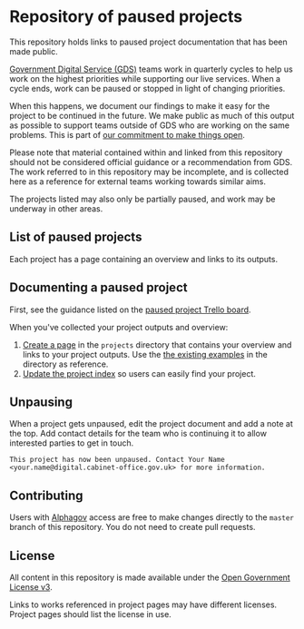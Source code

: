 # Repository of paused projects

This repository holds links to paused project documentation that has been made public.

[Government Digital Service (GDS)](https://www.gov.uk/government/organisations/government-digital-service) teams work in quarterly cycles to help us work on the highest priorities while supporting our live services. When a cycle ends, work can be paused or stopped in light of changing priorities.

When this happens, we document our findings to make it easy for the project to be continued in the future. We make public as much of this output as possible to support teams outside of GDS who are working on the same problems. This is part of [our commitment to make things open](https://www.gov.uk/guidance/government-design-principles#make-things-open-it-makes-things-better).

Please note that material contained within and linked from this repository should not be considered official guidance or a recommendation from GDS. The work referred to in this repository may be incomplete, and is collected here as a reference for external teams working towards similar aims.

The projects listed may also only be partially paused, and work may be underway in other areas.

## List of paused projects

Each project has a page containing an overview and links to its outputs.

## Documenting a paused project

First, see the guidance listed on the [paused project Trello board](https://trello.com/b/3KjYQhae/so-your-project-has-been-paused).

When you've collected your project outputs and overview:

1. [Create a page](https://github.com/alphagov/paused/new/master/projects) in the `projects` directory that contains your overview and links to your project outputs. Use the [the existing examples](./projects) in the directory as reference.
2. [Update the project index](https://github.com/alphagov/paused/edit/master/README.md) so users can easily find your project.

## Unpausing

When a project gets unpaused, edit the project document and add a note at the top. Add contact details for the team who is continuing it to allow interested parties to get in touch.

    This project has now been unpaused. Contact Your Name <your.name@digital.cabinet-office.gov.uk> for more information.

## Contributing

Users with [Alphagov](https://github.com/alphagov) access are free to make changes directly to the `master` branch of this repository. You do not need to create pull requests.

## License

All content in this repository is made available under the [Open Government License v3](./LICENSE).

Links to works referenced in project pages may have different licenses. Project pages should list the license in use.
